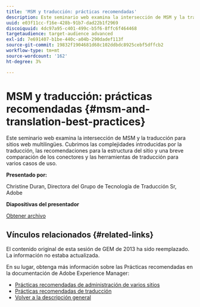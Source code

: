 ```yaml
---
title: 'MSM y traducción: prácticas recomendadas'
description: Este seminario web examina la intersección de MSM y la traducción para sitios web multilingües. Cubrimos las complejidades introducidas por la traducción, las recomendaciones para la estructura del sitio y una breve comparación de los conectores y las herramientas de traducción para varios casos de uso.
uuid: e03f11cc-f16e-428b-91b7-dad22b1f2969
discoiquuid: 4dc97a95-c401-499c-b5f6-8ffc6f464468
targetaudience: target-audience advanced
exl-id: 7e691407-b1be-440c-a04b-290dadef113f
source-git-commit: 19832f1904681d68c102ddbdc8925cebf5dffcb2
workflow-type: tm+mt
source-wordcount: '162'
ht-degree: 3%

---
```


# MSM y traducción: prácticas recomendadas {#msm-and-translation-best-practices}

Este seminario web examina la intersección de MSM y la traducción para sitios web multilingües. Cubrimos las complejidades introducidas por la traducción, las recomendaciones para la estructura del sitio y una breve comparación de los conectores y las herramientas de traducción para varios casos de uso.

**Presentado por:**

Christine Duran, Directora del Grupo de Tecnología de Traducción Sr, Adobe

**Diapositivas del presentador**

[Obtener archivo](assets/20130731-adobe-msm-and-translation-best-practices.pdf)

## Vínculos relacionados {#related-links}

El contenido original de esta sesión de GEM de 2013 ha sido reemplazado. La información no estaba actualizada.

En su lugar, obtenga más información sobre las Prácticas recomendadas en la documentación de Adobe Experience Manager:

* [Prácticas recomendadas de administración de varios sitios](https://docs.adobe.com/docs/en/aem/6-1/administer/sites/msm/msm-bp.html)
* [Prácticas recomendadas de traducción](https://docs.adobe.com/docs/en/aem/6-1/administer/sites/translation/tc-bp.html)
* [Volver a la descripción general](https://helpx.adobe.com/experience-manager/kt/eseminars/gems/aem-index.html)
